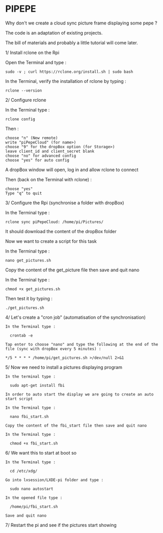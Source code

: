 # PIPEPE

Why don't we create a cloud sync picture frame displaying some pepe ?

The code is an adaptation of existing projects. 

The bill of materials and probably a little tutorial will come later.


1/ Install rclone on the Rpi

  Open the Terminal and type :
  
    sudo -v ; curl https://rclone.org/install.sh | sudo bash
  
  In the Terminal, verify the installation of rclone by typing :
  
    rclone --version
  
  
 2/ Configure rclone 
 
  In the Terminal type :
  
    rclone config 
    
  Then :
  
    choose "n" (New remote)
    write "piPepeCloud" (for name>)
    choose "9" for the dropBox option (for Storage>)
    leave client_id and client_secret blank
    choose "no" for advanced config
    choose "yes" for auto config
    
  A dropBox window will open, log in and allow rclone to connect
  
  Then (back on the Terminal with rclone) :
  
    choose "yes"
    Type "q" to quit
    
    
 3/ Configure the Rpi (synchronise a folder with dropBox)
 
  In the Terminal type :
  
    rclone sync piPepeCloud: /home/pi/Pictures/
    
  It should download the content of the dropBox folder
  
  Now we want to create a script for this task
  
  In the Terminal type :
  
    nano get_pictures.sh
    
  Copy the content of the get_picture file then save and quit nano
  
  In the Terminal type :
  
    chmod +x get_pictures.sh
    
  Then test it by typing :
  
    ./get_pictures.sh
    
    
  4/ Let's create a "cron job" (automatisation of the synchronisation)  
  
    In the Terminal type :
    
      crontab -e 
      
    Tap enter to choose "nano" and type the following at the end of the file (sync with dropBox every 5 minutes) :
    
    */5 * * * * /home/pi/get_pictures.sh >/dev/null 2>&1
    
    
  5/ Now we need to install a pictures displaying program 
  
    In the terminal type :
    
      sudo apt-get install fbi
      
    In order to auto start the display we are going to create an auto start script
    
    In the Terminal type :
    
      nano fbi_start.sh
      
    Copy the content of the fbi_start file then save and quit nano
    
    In the Terminal type :
  
      chmod +x fbi_start.sh
      
    
  6/ We want this to start at boot so
  
    In the Terminal type :
    
      cd /etc/xdg/
      
    Go into lxsession/LXDE-pi folder and type :
    
      sudo nano autostart 
      
    In the opened file type :
    
      /home/pi/fbi_start.sh 
      
    Save and quit nano 
    
    
  7/ Restart the pi and see if the pictures start showing 
    
      
      
    
    



    
 
 
    
    
    
    
    
  
  
    
    
    
  
    
    
  
    
    
    
    
    
    
    
 
 
